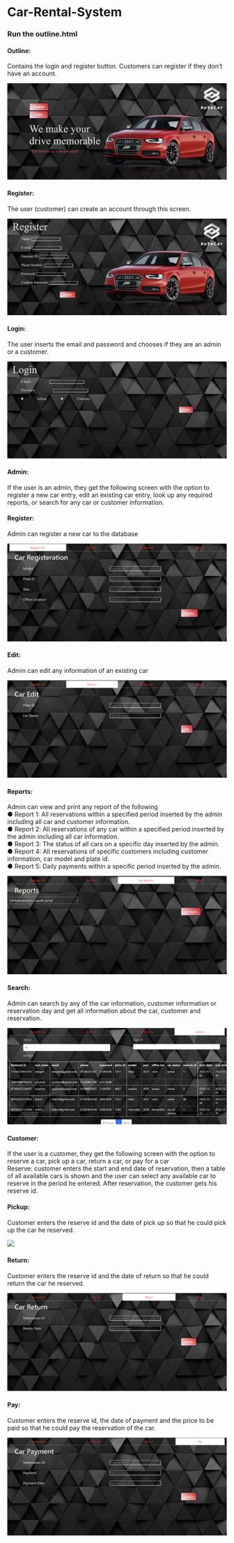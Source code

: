 # Car-Rental-System
### Run the outline.html

#### Outline:
Contains the login and register button. Customers can register if they don’t have an account. 

<img src="/screenshots/outline.png">
 
#### Register:
The user (customer) can create an account through this screen.

<img src="/screenshots/register.png">
 
#### Login:
The user inserts the email and password and chooses if they are an admin or a customer.

<img src="/screenshots/login.png">
 
#### Admin:
If the user is an admin, they get the following screen with the option to register a new car entry, edit an existing car entry, look up any required reports, or search for any car or customer information. 

#### Register: 
Admin can register a new car to the database

<img src="/screenshots/admin register.png">
 
#### Edit: 
Admin can edit any information of an existing car

<img src="/screenshots/admin edit.png">

#### Reports: 
Admin can view and print any report of the following <br />
●	Report 1: All reservations within a specified period inserted by the admin including all car and customer information. <br />
●	Report 2: All reservations of any car within a specified period inserted by the admin including all car information. <br />
●	Report 3: The status of all cars on a specific day inserted by the admin. <br />
●	Report 4: All reservations of specific customers including customer information, car model and plate id. <br />
●	Report 5: Daily payments within a specific period inserted by the admin. <br />

<img src="/screenshots/reports.png">

#### Search: 
Admin can search by any of the car information, customer information or reservation day and get all information about the car, customer and reservation.

<img src="/screenshots/admin search.png">

#### Customer:
If the user is a customer, they get the following screen with the option to reserve a car, pick up a car, return a car, or pay for a car	
Reserve: customer enters the start and end date of reservation, then a table of all available cars is shown and the user can select any available car to reserve in the period he entered. After reservation, the customer gets his reserve id.

#### Pickup: 
Customer enters the reserve id and the date of pick up so that he could pick up the car he reserved.

<img src="/screenshots/pickup.png">
 
#### Return: 
Customer enters the reserve id and the date of return so that he could return the car he reserved.

<img src="/screenshots/return.png">
 
#### Pay: 
Customer enters the reserve id, the date of payment and the price to be paid so that he could pay the reservation of the car.
 
<img src="/screenshots/pay.png">
